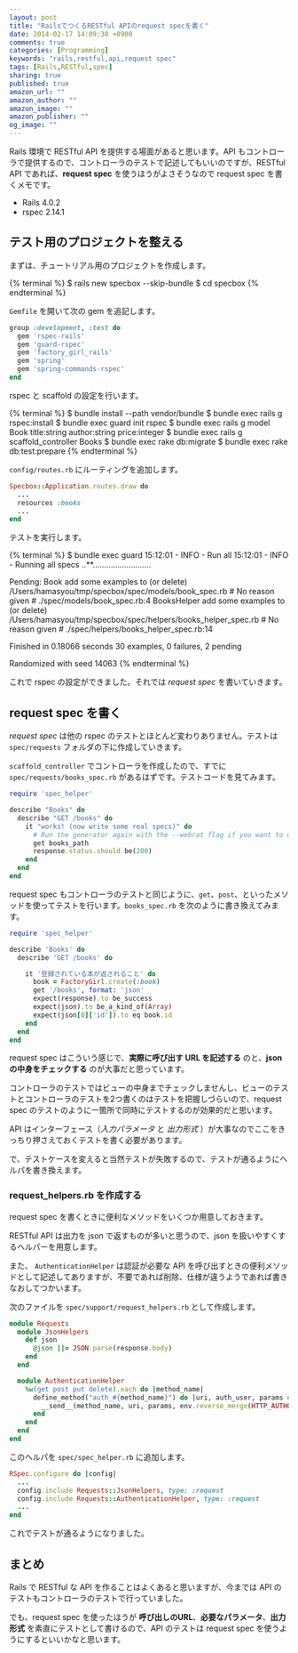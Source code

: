 ```yaml
---
layout: post
title: "RailsでつくるRESTful APIのrequest specを書く"
date: 2014-02-17 14:09:38 +0900
comments: true
categories: [Programming]
keywords: "rails,restful,api,request spec"
tags: [Rails,RESTful,spec]
sharing: true
published: true
amazon_url: ""
amazon_author: ""
amazon_image: ""
amazon_publisher: ""
og_image: ""
---
```


Rails 環境で RESTful API を提供する場面があると思います。API もコントローラで提供するので、コントローラのテストで記述してもいいのですが、RESTful API であれば、**request spec** を使うほうがよさそうなので request spec を書くメモです。

- Rails 4.0.2
- rspec 2.14.1

<!-- more -->

## テスト用のプロジェクトを整える

まずは、チュートリアル用のプロジェクトを作成します。

{% terminal %}
$ rails new specbox --skip-bundle
$ cd specbox
{% endterminal %}

`Gemfile` を開いて次の gem を追記します。

```ruby Gemfile
group :development, :test do
  gem 'rspec-rails'
  gem 'guard-rspec'
  gem 'factory_girl_rails'
  gem 'spring'
  gem 'spring-commands-rspec'
end
```

rspec と scaffold の設定を行います。

{% terminal %}
$ bundle install --path vendor/bundle
$ bundle exec rails g rspec:install
$ bundle exec guard init rspec
$ bundle exec rails g model Book title:string author:string price:integer
$ bundle exec rails g scaffold_controller Books
$ bundle exec rake db:migrate
$ bundle exec rake db:test:prepare
{% endterminal %}

`config/routes.rb` にルーティングを追加します。

```ruby config/routes.rb
Specbox::Application.routes.draw do
  ...
  resources :books
  ...
end
```

テストを実行します。

{% terminal %}
$ bundle exec guard
15:12:01 - INFO - Run all
15:12:01 - INFO - Running all specs
..**..........................

Pending:
  Book add some examples to (or delete) /Users/hamasyou/tmp/specbox/spec/models/book_spec.rb
    # No reason given
    # ./spec/models/book_spec.rb:4
  BooksHelper add some examples to (or delete) /Users/hamasyou/tmp/specbox/spec/helpers/books_helper_spec.rb
    # No reason given
    # ./spec/helpers/books_helper_spec.rb:14

Finished in 0.18066 seconds
30 examples, 0 failures, 2 pending

Randomized with seed 14063
{% endterminal %}

これで rspec の設定ができました。それでは *request spec* を書いていきます。

## request spec を書く

*request spec* は他の rspec のテストとほとんど変わりありません。テストは `spec/requests` フォルダの下に作成していきます。

`scaffold_controller` でコントローラを作成したので、すでに `spec/requests/books_spec.rb` があるはずです。テストコードを見てみます。

```ruby spec/requests/books_spec.rb
require 'spec_helper'

describe "Books" do
  describe "GET /books" do
    it "works! (now write some real specs)" do
      # Run the generator again with the --webrat flag if you want to use webrat methods/matchers
      get books_path
      response.status.should be(200)
    end
  end
end
```

request spec もコントローラのテストと同じように、`get`、`post`、といったメソッドを使ってテストを行います。`books_spec.rb` を次のように書き換えてみます。

```ruby spec/requests/books_spec.rb
require 'spec_helper'

describe 'Books' do
  describe 'GET /books' do

    it '登録されている本が返されること' do
      book = FactoryGirl.create(:book)
      get '/books', format: 'json'
      expect(response).to be_success
      expect(json).to be_a_kind_of(Array)
      expect(json[0]['id']).to eq book.id
    end
  end
end
```

request spec はこういう感じで、**実際に呼び出す URL を記述する** のと、**json の中身をチェックする** のが大事だと思っています。

コントローラのテストではビューの中身までチェックしませんし、ビューのテストとコントローラのテストを2つ書くのはテストを把握しづらいので、request spec のテストのように一箇所で同時にテストするのが効果的だと思います。

API はインターフェース（*入力パラメータ* と *出力形式* ）が大事なのでここをきっちり押さえておくテストを書く必要があります。

で、テストケースを変えると当然テストが失敗するので、テストが通るようにヘルパを書き換えます。

### request_helpers.rb を作成する

request spec を書くときに便利なメソッドをいくつか用意しておきます。

RESTful API は出力を json で返すものが多いと思うので、json を扱いやすくするヘルパーを用意します。

また、 `AuthenticationHelper` は認証が必要な API を呼び出すときの便利メソッドとして記述してありますが、不要であれば削除、仕様が違うようであれば書きなおしてつかいます。

次のファイルを `spec/support/request_helpers.rb` として作成します。

```ruby spec/support/request_helpers.rb
module Requests
  module JsonHelpers
    def json
      @json ||= JSON.parse(response.body)
    end
  end

  module AuthenticationHelper
    %w(get post put delete).each do |method_name|
      define_method("auth_#{method_name}") do |uri, auth_user, params = {}, env = {}, &block|
        __send__(method_name, uri, params, env.reverse_merge(HTTP_AUTHORIZATION: "token #{auth_user.access_token}"), &block)
      end
    end
  end
end
```

このヘルパを `spec/spec_helper.rb` に追加します。

```ruby spec/spec_helper.rb
RSpec.configure do |config|
  ...
  config.include Requests::JsonHelpers, type: :request
  config.include Requests::AuthenticationHelper, type: :request
  ...
end
```

これでテストが通るようになりました。

## まとめ

Rails で RESTful な API を作ることはよくあると思いますが、今までは API のテストもコントローラのテストで行っていました。

でも、request spec を使ったほうが **呼び出しのURL**、**必要なパラメータ**、**出力形式** を素直にテストとして書けるので、API のテストは request spec を使うようにするといいかなと思います。
